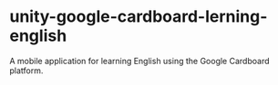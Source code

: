 # unity-google-cardboard-lerning-english
A mobile application for learning English using the Google Cardboard platform.
